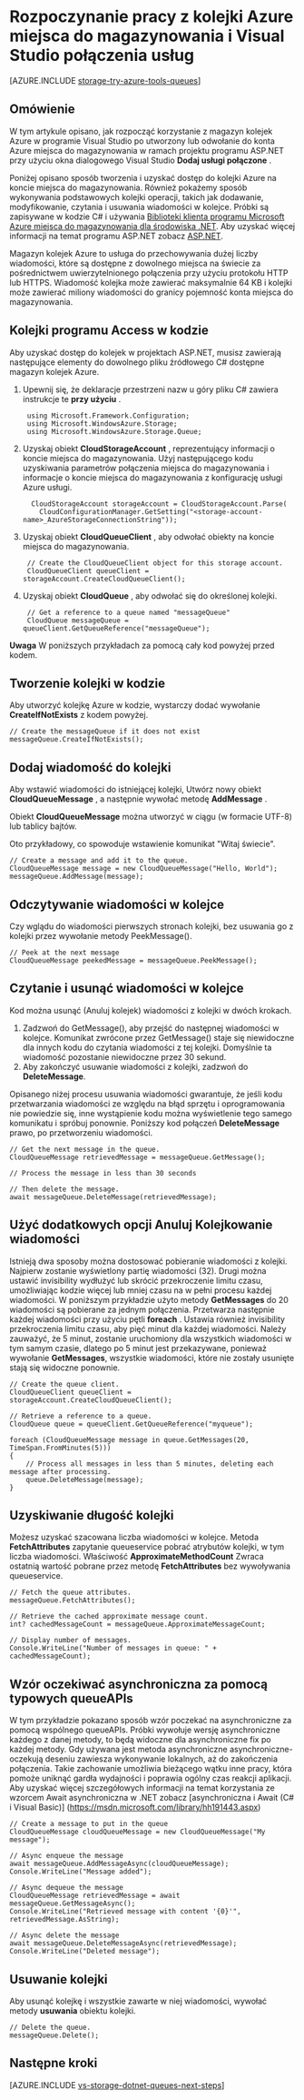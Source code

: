 <properties
    pageTitle="Wprowadzenie do programu Visual Studio i magazynowania kolejki połączenia usług (ASP.NET) | Microsoft Azure"
    description="Jak rozpocząć korzystanie z magazynu kolejki Azure w projekcie ASP.NET w programie Visual Studio, po nawiązywanie połączenia z kontem miejsca do magazynowania przy użyciu programu Visual Studio połączenia usług"
    services="storage"
    documentationCenter=""
    authors="TomArcher"
    manager="douge"
    editor=""/>

<tags
    ms.service="storage"
    ms.workload="web"
    ms.tgt_pltfrm="vs-getting-started"
    ms.devlang="na"
    ms.topic="article"
    ms.date="08/15/2016"
    ms.author="tarcher"/>

# <a name="get-started-with-azure-queue-storage-and-visual-studio-connected-services"></a>Rozpoczynanie pracy z kolejki Azure miejsca do magazynowania i Visual Studio połączenia usług

[AZURE.INCLUDE [storage-try-azure-tools-queues](../../includes/storage-try-azure-tools-queues.md)]

## <a name="overview"></a>Omówienie

W tym artykule opisano, jak rozpocząć korzystanie z magazyn kolejek Azure w programie Visual Studio po utworzony lub odwołanie do konta Azure miejsca do magazynowania w ramach projektu programu ASP.NET przy użyciu okna dialogowego Visual Studio **Dodaj usługi połączone** .

Poniżej opisano sposób tworzenia i uzyskać dostęp do kolejki Azure na koncie miejsca do magazynowania. Również pokażemy sposób wykonywania podstawowych kolejki operacji, takich jak dodawanie, modyfikowanie, czytania i usuwania wiadomości w kolejce. Próbki są zapisywane w kodzie C# i używania [Biblioteki klienta programu Microsoft Azure miejsca do magazynowania dla środowiska .NET](https://msdn.microsoft.com/library/azure/dn261237.aspx). Aby uzyskać więcej informacji na temat programu ASP.NET zobacz [ASP.NET](http://www.asp.net).

Magazyn kolejek Azure to usługa do przechowywania dużej liczby wiadomości, które są dostępne z dowolnego miejsca na świecie za pośrednictwem uwierzytelnionego połączenia przy użyciu protokołu HTTP lub HTTPS. Wiadomość kolejka może zawierać maksymalnie 64 KB i kolejki może zawierać miliony wiadomości do granicy pojemność konta miejsca do magazynowania.

## <a name="access-queues-in-code"></a>Kolejki programu Access w kodzie

Aby uzyskać dostęp do kolejek w projektach ASP.NET, musisz zawierają następujące elementy do dowolnego pliku źródłowego C# dostępne magazyn kolejek Azure.

1. Upewnij się, że deklaracje przestrzeni nazw u góry pliku C# zawiera instrukcje te **przy użyciu** .

        using Microsoft.Framework.Configuration;
        using Microsoft.WindowsAzure.Storage;
        using Microsoft.WindowsAzure.Storage.Queue;

2. Uzyskaj obiekt **CloudStorageAccount** , reprezentujący informacji o koncie miejsca do magazynowania. Użyj następującego kodu uzyskiwania parametrów połączenia miejsca do magazynowania i informacje o koncie miejsca do magazynowania z konfigurację usługi Azure usługi.

         CloudStorageAccount storageAccount = CloudStorageAccount.Parse(
           CloudConfigurationManager.GetSetting("<storage-account-name>_AzureStorageConnectionString"));

3. Uzyskaj obiekt **CloudQueueClient** , aby odwołać obiekty na koncie miejsca do magazynowania.  

        // Create the CloudQueueClient object for this storage account.
        CloudQueueClient queueClient = storageAccount.CreateCloudQueueClient();

4. Uzyskaj obiekt **CloudQueue** , aby odwołać się do określonej kolejki.

        // Get a reference to a queue named "messageQueue"
        CloudQueue messageQueue = queueClient.GetQueueReference("messageQueue");


**Uwaga** W poniższych przykładach za pomocą cały kod powyżej przed kodem.

## <a name="create-a-queue-in-code"></a>Tworzenie kolejki w kodzie

Aby utworzyć kolejkę Azure w kodzie, wystarczy dodać wywołanie **CreateIfNotExists** z kodem powyżej.

    // Create the messageQueue if it does not exist
    messageQueue.CreateIfNotExists();

## <a name="add-a-message-to-a-queue"></a>Dodaj wiadomość do kolejki

Aby wstawić wiadomości do istniejącej kolejki, Utwórz nowy obiekt **CloudQueueMessage** , a następnie wywołać metodę **AddMessage** .

Obiekt **CloudQueueMessage** można utworzyć w ciągu (w formacie UTF-8) lub tablicy bajtów.

Oto przykładowy, co spowoduje wstawienie komunikat "Witaj świecie".

    // Create a message and add it to the queue.
    CloudQueueMessage message = new CloudQueueMessage("Hello, World");
    messageQueue.AddMessage(message);

## <a name="read-a-message-in-a-queue"></a>Odczytywanie wiadomości w kolejce

Czy wglądu do wiadomości pierwszych stronach kolejki, bez usuwania go z kolejki przez wywołanie metody PeekMessage().

    // Peek at the next message
    CloudQueueMessage peekedMessage = messageQueue.PeekMessage();

## <a name="read-and-remove-a-message-in-a-queue"></a>Czytanie i usunąć wiadomości w kolejce

Kod można usunąć (Anuluj kolejek) wiadomości z kolejki w dwóch krokach.
1. Zadzwoń do GetMessage(), aby przejść do następnej wiadomości w kolejce. Komunikat zwrócone przez GetMessage() staje się niewidoczne dla innych kodu do czytania wiadomości z tej kolejki. Domyślnie ta wiadomość pozostanie niewidoczne przez 30 sekund.
2.  Aby zakończyć usuwanie wiadomości z kolejki, zadzwoń do **DeleteMessage**.

Opisanego niżej procesu usuwania wiadomości gwarantuje, że jeśli kodu przetwarzania wiadomości ze względu na błąd sprzętu i oprogramowania nie powiedzie się, inne wystąpienie kodu można wyświetlenie tego samego komunikatu i spróbuj ponownie. Poniższy kod połączeń **DeleteMessage** prawo, po przetworzeniu wiadomości.

    // Get the next message in the queue.
    CloudQueueMessage retrievedMessage = messageQueue.GetMessage();

    // Process the message in less than 30 seconds

    // Then delete the message.
    await messageQueue.DeleteMessage(retrievedMessage);


## <a name="use-additional-options-for-de-queuing-messages"></a>Użyć dodatkowych opcji Anuluj Kolejkowanie wiadomości

Istnieją dwa sposoby można dostosować pobieranie wiadomości z kolejki.
Najpierw zostanie wyświetlony partię wiadomości (32). Drugi można ustawić invisibility wydłużyć lub skrócić przekroczenie limitu czasu, umożliwiając kodzie więcej lub mniej czasu na w pełni procesu każdej wiadomości. W poniższym przykładzie użyto metody **GetMessages** do 20 wiadomości są pobierane za jednym połączenia. Przetwarza następnie każdej wiadomości przy użyciu pętli **foreach** . Ustawia również invisibility przekroczenia limitu czasu, aby pięć minut dla każdej wiadomości. Należy zauważyć, że 5 minut, zostanie uruchomiony dla wszystkich wiadomości w tym samym czasie, dlatego po 5 minut jest przekazywane, ponieważ wywołanie **GetMessages**, wszystkie wiadomości, które nie zostały usunięte stają się widoczne ponownie.

    // Create the queue client.
    CloudQueueClient queueClient = storageAccount.CreateCloudQueueClient();

    // Retrieve a reference to a queue.
    CloudQueue queue = queueClient.GetQueueReference("myqueue");

    foreach (CloudQueueMessage message in queue.GetMessages(20, TimeSpan.FromMinutes(5)))
    {
        // Process all messages in less than 5 minutes, deleting each message after processing.
        queue.DeleteMessage(message);
    }

## <a name="get-the-queue-length"></a>Uzyskiwanie długość kolejki

Możesz uzyskać szacowana liczba wiadomości w kolejce. Metoda **FetchAttributes** zapytanie queueservice pobrać atrybutów kolejki, w tym liczba wiadomości. Właściwość **ApproximateMethodCount** Zwraca ostatnią wartość pobrane przez metodę **FetchAttributes** bez wywoływania queueservice.

    // Fetch the queue attributes.
    messageQueue.FetchAttributes();

    // Retrieve the cached approximate message count.
    int? cachedMessageCount = messageQueue.ApproximateMessageCount;

    // Display number of messages.
    Console.WriteLine("Number of messages in queue: " + cachedMessageCount);

## <a name="use-async-await-pattern-with-common-queueapis"></a>Wzór oczekiwać asynchroniczna za pomocą typowych queueAPIs

W tym przykładzie pokazano sposób wzór poczekać na asynchroniczne za pomocą wspólnego queueAPIs. Próbki wywołuje wersję asynchroniczne każdego z danej metody, to będą widoczne dla asynchroniczne fix po każdej metody. Gdy używana jest metoda asynchroniczne asynchroniczne-oczekują deseniu zawiesza wykonywanie lokalnych, aż do zakończenia połączenia. Takie zachowanie umożliwia bieżącego wątku inne pracy, która pomoże uniknąć gardła wydajności i poprawia ogólny czas reakcji aplikacji. Aby uzyskać więcej szczegółowych informacji na temat korzystania ze wzorcem Await asynchroniczna w .NET zobacz [asynchroniczna i Await (C# i Visual Basic)] (https://msdn.microsoft.com/library/hh191443.aspx)

    // Create a message to put in the queue
    CloudQueueMessage cloudQueueMessage = new CloudQueueMessage("My message");

    // Async enqueue the message
    await messageQueue.AddMessageAsync(cloudQueueMessage);
    Console.WriteLine("Message added");

    // Async dequeue the message
    CloudQueueMessage retrievedMessage = await messageQueue.GetMessageAsync();
    Console.WriteLine("Retrieved message with content '{0}'", retrievedMessage.AsString);

    // Async delete the message
    await messageQueue.DeleteMessageAsync(retrievedMessage);
    Console.WriteLine("Deleted message");

## <a name="delete-a-queue"></a>Usuwanie kolejki

Aby usunąć kolejkę i wszystkie zawarte w niej wiadomości, wywołać metody **usuwania** obiektu kolejki.

    // Delete the queue.
    messageQueue.Delete();

## <a name="next-steps"></a>Następne kroki

[AZURE.INCLUDE [vs-storage-dotnet-queues-next-steps](../../includes/vs-storage-dotnet-queues-next-steps.md)]